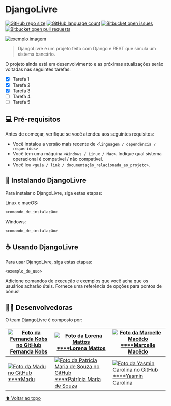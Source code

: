 # DjangoLivre

[![GitHub repo size](https://camo.githubusercontent.com/9dbdc3027a68dcbaf8812ea5a78875b99c58e88fe535c2ab0a96411aedf74495/68747470733a2f2f696d672e736869656c64732e696f2f6769746875622f7265706f2d73697a652f69757269636f64652f524541444d452d74656d706c6174653f7374796c653d666f722d7468652d6261646765)](https://camo.githubusercontent.com/9dbdc3027a68dcbaf8812ea5a78875b99c58e88fe535c2ab0a96411aedf74495/68747470733a2f2f696d672e736869656c64732e696f2f6769746875622f7265706f2d73697a652f69757269636f64652f524541444d452d74656d706c6174653f7374796c653d666f722d7468652d6261646765) [![GitHub language count](https://camo.githubusercontent.com/07fcaeee86a71b4e870f17c87ad925dc97ffab6a2e0969b194db446a55a1cef9/68747470733a2f2f696d672e736869656c64732e696f2f6769746875622f6c616e6775616765732f636f756e742f69757269636f64652f524541444d452d74656d706c6174653f7374796c653d666f722d7468652d6261646765)](https://camo.githubusercontent.com/07fcaeee86a71b4e870f17c87ad925dc97ffab6a2e0969b194db446a55a1cef9/68747470733a2f2f696d672e736869656c64732e696f2f6769746875622f6c616e6775616765732f636f756e742f69757269636f64652f524541444d452d74656d706c6174653f7374796c653d666f722d7468652d6261646765)  [![Bitbucket open issues](https://camo.githubusercontent.com/d3f97484f945442405a6da036ecffc8b046909e52c0408aa07a7f5a821db2ec1/68747470733a2f2f696d672e736869656c64732e696f2f6269746275636b65742f6973737565732f69757269636f64652f524541444d452d74656d706c6174653f7374796c653d666f722d7468652d6261646765)](https://camo.githubusercontent.com/d3f97484f945442405a6da036ecffc8b046909e52c0408aa07a7f5a821db2ec1/68747470733a2f2f696d672e736869656c64732e696f2f6269746275636b65742f6973737565732f69757269636f64652f524541444d452d74656d706c6174653f7374796c653d666f722d7468652d6261646765) [![Bitbucket open pull requests](https://camo.githubusercontent.com/2e974bf71fc3f13ccce21bba2d772630d0b62594e4e324b1c2a2431203689ea0/68747470733a2f2f696d672e736869656c64732e696f2f6269746275636b65742f70722d7261772f69757269636f64652f524541444d452d74656d706c6174653f7374796c653d666f722d7468652d6261646765)](https://camo.githubusercontent.com/2e974bf71fc3f13ccce21bba2d772630d0b62594e4e324b1c2a2431203689ea0/68747470733a2f2f696d672e736869656c64732e696f2f6269746275636b65742f70722d7261772f69757269636f64652f524541444d452d74656d706c6174653f7374796c653d666f722d7468652d6261646765)

[![exemplo imagem](https://github.com/iuricode/readme-template/raw/main/README-repository/exemplo-image.png)](https://github.com/iuricode/readme-template/blob/main/README-repository/exemplo-image.png)

> DjangoLivre é um projeto feito com Django e REST que simula um sistema bancário. 

O projeto ainda está em desenvolvimento e as próximas atualizações serão voltadas nas seguintes tarefas:

-  [x] Tarefa 1
-  [x] Tarefa 2
-  [x] Tarefa 3
-  [ ] Tarefa 4
-  [ ] Tarefa 5

## 💻 Pré-requisitos

Antes de começar, verifique se você atendeu aos seguintes requisitos:

- Você instalou a versão mais recente de `<linguagem / dependência / requeridos>`
- Você tem uma máquina `<Windows / Linux / Mac>`. Indique qual sistema operacional é compatível / não compatível.
- Você leu `<guia / link / documentação_relacionada_ao_projeto>`.

## 🚀 Instalando DjangoLivre

Para instalar o DjangoLivre, siga estas etapas:

Linux e macOS:

```
<comando_de_instalação>
```

Windows:

```
<comando_de_instalação>
```

## ☕ Usando DjangoLivre

Para usar DjangoLivre, siga estas etapas:

```
<exemplo_de_uso>
```

Adicione comandos de execução e exemplos que você acha que os usuários acharão úteis. Fornece uma referência de opções para pontos de bônus!



## :woman_technologist: Desenvolvedoras

O team DjangoLivre é composto por:

| [![Foto da Fernanda Kobs no GitHub](https://avatars.githubusercontent.com/u/75281337?v=4) Fernanda Kobs](https://github.com/nandakobs) | [![Foto da Lorena Mattos](https://avatars.githubusercontent.com/u/91705201?v=4) ****Lorena Mattos](https://github.com/Lorena-Mattos) | [![Foto da Marcelle Macêdo](https://avatars.githubusercontent.com/u/92064165?v=4) ****Marcelle Macêdo](https://github.com/marcellemacedo) |
| ------------------------------------------------------------ | ------------------------------------------------------------ | ------------------------------------------------------------ |
| [![Foto da Madu no GitHub](https://avatars.githubusercontent.com/u/92064165?v=4) ****Madu](https://github.com/Lorena-Mattos/DjangoLivre) | [![Foto da Patrícia Maria de Souza no GitHub](https://avatars.githubusercontent.com/u/41968938?v=4) ****Patrícia Maria de Souza](https://github.com/patyfil) | [![Foto da Yasmin Carolina no GitHub](https://avatars.githubusercontent.com/u/91809784?v=4) ****Yasmin Carolina](https://github.com/yasmincarolina) |

[⬆ Voltar ao topo](https://github.com/Lorena-Mattos/DjangoLivre#DjangoLivre)
